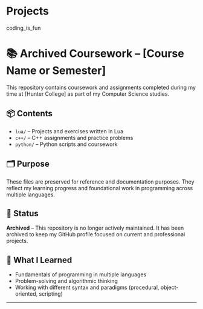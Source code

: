 # Projects
coding_is_fun


# 📚 Archived Coursework – [Course Name or Semester]

This repository contains coursework and assignments completed during my time at [Hunter College] as part of my Computer Science studies.

## 📦 Contents

- `lua/` – Projects and exercises written in Lua
- `c++/` – C++ assignments and practice problems
- `python/` – Python scripts and coursework

## 🗂️ Purpose

These files are preserved for reference and documentation purposes. They reflect my learning progress and foundational work in programming across multiple languages.

## 📌 Status

**Archived** – This repository is no longer actively maintained. It has been archived to keep my GitHub profile focused on current and professional projects.

## 🧠 What I Learned

- Fundamentals of programming in multiple languages
- Problem-solving and algorithmic thinking
- Working with different syntax and paradigms (procedural, object-oriented, scripting)

---


